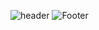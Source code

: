 ![header](https://capsule-render.vercel.app/api?type=waving&color=auto&customColorList=1&height=300&section=header&text=Min%20Woo&fontSize=60&animation=fadeIn&fontAlignY=38)
![Footer](https://capsule-render.vercel.app/api?type=waving&color=auto&height=200&section=footer)
